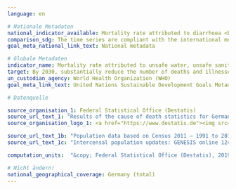 ```yaml
---
language: en

# Nationale Metadaten
national_indicator_available: Mortality rate attributed to diarrhoea <br> Mortality rate attributed to intestinal nematode infections <br> Mortality rate attributed to protein-energy malnutrition
comparison_sdg: The time series are compliant with the international metadata description.
goal_meta_national_link_text: National metadata

# Globale Metadaten
indicator_name: Mortality rate attributed to unsafe water, unsafe sanitation and lack of hygiene (exposure to unsafe Water, Sanitation and Hygiene for All (WASH) services)
target: By 2030, substantially reduce the number of deaths and illnesses from hazardous chemicals and air, water and soil pollution and contamination
un_custodian_agency: World Health Organization (WHO)
goal_meta_link_text: United Nations Sustainable Development Goals Metadata

# Datenquelle

source_organisation_1: Federal Statistical Office (Destatis)
source_url_text_1: "Results of the cause of death statistics for Germany, detailed 4-digit codes of ICD-10 classification (Only available in German)"
source_organisation_logo_1: <a href="https://www.destatis.de"><img src="https://g205sdgs.github.io/sdg-indicators/public/LogosEn/destatis.png" alt="Logo Destatis" /></a>

source_url_text_1b: "Population data based on Census 2011 – 1991 to 2011 (Only available in German)"
source_url_text_1c: "Intercensal population updates: GENESIS online 12411-0003"

computation_units:  "&copy; Federal Statistical Office (Destatis), 2019"

# Nicht ändern!
national_geographical_coverage: Germany (total)
---
```

